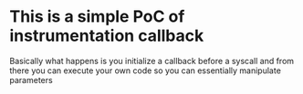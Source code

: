 # This is a simple PoC of instrumentation callback

Basically what happens is you initialize a callback before a 
syscall and from there you can execute your own code so you 
can essentially manipulate parameters
